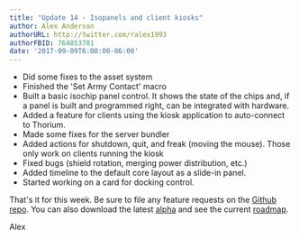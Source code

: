 ```yaml
---
title: "Update 14 - Isopanels and client kiosks"
author: Alex Anderson
authorURL: http://twitter.com/ralex1993
authorFBID: 764853781
date: '2017-09-09T6:00:00-06:00'
---
```


- Did some fixes to the asset system
- Finished the 'Set Army Contact' macro
- Built a basic isochip panel control. It shows the state of the chips and, if a panel is built and programmed right, can be integrated with hardware.
- Added a feature for clients using the kiosk application to auto-connect to Thorium.
- Made some fixes for the server bundler
- Added actions for shutdown, quit, and freak (moving the mouse). Those only work on clients running the kiosk
- Fixed bugs (shield rotation, merging power distribution, etc.)
- Added timeline to the default core layout as a slide-in panel.
- Started working on a card for docking control.


That's it for this week. Be sure to file any feature requests on the [Github repo](https://github.com/Thorium-Sim/thorium/issues). You can also download the latest [alpha](https://github.com/Thorium-Sim/thorium/releases) and see the current [roadmap](https://github.com/Thorium-Sim/thorium/projects/2).

Alex
